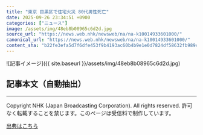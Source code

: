 ```yaml
---
title: "東京 目黒区で住宅火災 80代男性死亡"
date: 2025-09-26 23:34:51 +0900
categories: ["ニュース"]
image: /assets/img/48eb8b08965c6d2d.jpg
source_url: "https://news.web.nhk/newsweb/na/na-k10014933601000/"
canonical_url: "https://news.web.nhk/newsweb/na/na-k10014933601000/"
content_sha: "b22fe3efa5d7f6dfe453f9b4193ac60b4b9e1e0d7824df58632fb989cbbf98e4"
---
```


![記事イメージ]({{ site.baseurl }}/assets/img/48eb8b08965c6d2d.jpg)

## 記事本文（自動抽出）
<div><div class="_13tndsj2"><nav aria-label="フッターサイトナビゲーション" class="_13tndsj4"></nav><hr class="esl7kn2s esl7kn1l esl7kn1n _14xli2ae"><p class="esl7kn2s esl7kn1m esl7kn1o _1yvk0f68 _1lugom81">Copyright NHK (Japan Broadcasting Corporation). All rights reserved. 許可なく転載することを禁じます。このページは受信料で制作しています。</p></div></div>

[出典はこちら](https://news.web.nhk/newsweb/na/na-k10014933601000/)
